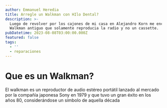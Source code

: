 ```yaml
---
author: Emmanuel Heredia
title: Arregle un Walkman con HIlo Dental?
description: >-
  Luego de revolver por los cajones de mi casa en Alejandro Korn me encontre un
  Walkman antiguo que solamente reproducia la radio y no un cassette.
pubDatetime: 2023-08-08T03:00:00.000Z
featured: false
tags:
  - ''
  - reparaciones
---
```


# Que es un Walkman?

El walkman es un reproductor de audio estéreo portátil lanzado al mercado por la compañía japonesa Sony en 1979 y que tuvo un gran éxito en los años 80, considerándose un símbolo de aquella década
